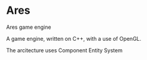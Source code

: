 # Ares
Ares game engine

A game engine, written on C++, with a use of OpenGL.

The arcitecture uses Component Entity System
